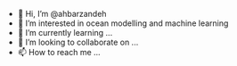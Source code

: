 - 👋 Hi, I’m @ahbarzandeh
- 👀 I’m interested in ocean modelling and machine learning
- 🌱 I’m currently learning ...
- 💞️ I’m looking to collaborate on ...
- 📫 How to reach me ...

<!---
ahbarzandeh/ahbarzandeh is a ✨ special ✨ repository because its `README.md` (this file) appears on your GitHub profile.
You can click the Preview link to take a look at your changes.
--->
